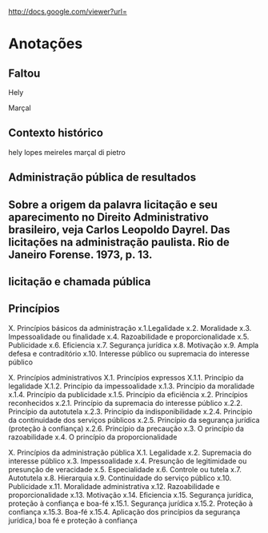 http://docs.google.com/viewer?url=

Anotações
=========

Faltou
------
  Hely
  
  Marçal

Contexto histórico
------------------
hely lopes meireles
marçal
di pietro

Administração pública de resultados
-----------------------------------
Sobre a origem da palavra licitação e seu aparecimento no Direito Administrativo brasileiro, veja Carlos Leopoldo Dayrel. Das licitações na administração paulista. Rio de Janeiro Forense. 1973, p. 13.
---------------------------------------------------------------------------------------------------------------------------------------------------------------------------------------------------------
licitação e chamada pública
---------------------------
Princípios
----------
X. Princípios básicos da administração
x.1.Legalidade
x.2. Moralidade
x.3. Impessoalidade ou finalidade
x.4. Razoabilidade e proporcionalidade
x.5. Publicidade
x.6. Eficiencia
x.7. Segurança jurídica
x.8. Motivação 
x.9. Ampla defesa e contraditório
x.10. Interesse público ou supremacia do interesse público



X. Princípios administrativos
X.1. Princípios expressos
X.1.1. Princípio da legalidade
X.1.2. Princípio da impessoalidade
x.1.3. Princípio da moralidade
x.1.4. Princípio da publicidade
x.1.5. Princípio da eficiência
x.2. Princípios reconhecidos
x.2.1. Princípio da supremacia do interesse público
x.2.2. Princípio da autotutela
x.2.3. Princípio da indisponibilidade
x.2.4. Princípio da continuidade dos serviços públicos
x.2.5. Princípio da segurança jurídica (proteção à confiança)
x.2.6. Princípio da precaução
x.3. O princípio da razoabilidade
x.4. O princípio da proporcionalidade



X. Princípios da administração pública
X.1. Legalidade
x.2. Supremacia do interesse público
x.3. Impessoalidade
x.4. Presunção de legitimidade ou presunção de veracidade
x.5. Especialidade
x.6. Controle ou tutela
x.7. Autotutela
x.8. Hierarquia
x.9. Continuidade do serviço público
x.10. Publicidade
x.11. Moralidade administrativa
x.12. Razoabilidade e proporcionalidade
x.13. Motivação 
x.14. Eficiencia
x.15. Segurança jurídica, proteção à confiança e boa-fé
x.15.1. Segurança jurídica
x.15.2. Proteção à confiança
x.15.3. Boa-fé
x.15.4. Aplicação dos princípios da segurança jurídica,l boa fé e proteção à confiança




